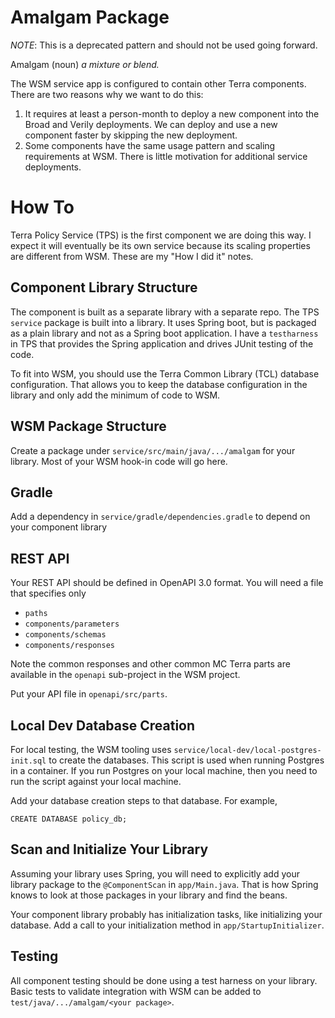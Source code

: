 # Amalgam Package

_NOTE_: This is a deprecated pattern and should not be used going forward.

Amalgam (noun) _a mixture or blend._

The WSM service app is configured to contain other Terra components. There are two reasons why we want to do this:
1. It requires at least a person-month to deploy a new component into the Broad and Verily deployments. We can deploy and use a new component faster by skipping the new deployment.
2. Some components have the same usage pattern and scaling requirements at WSM. There is little motivation for additional service deployments.

# How To

Terra Policy Service (TPS) is the first component we are doing this way. I expect it will eventually be its own service 
because its scaling properties are different from WSM. These are my "How I did it" notes.

## Component Library Structure
The component is built as a separate library with a separate repo. The TPS `service` package is built into a library.
It uses Spring boot, but is packaged as a plain library and not as a Spring boot application. I have a `testharness` 
in TPS that provides the Spring application and drives JUnit testing of the code.

To fit into WSM, you should use the Terra Common Library (TCL) database configuration. That allows you to keep
the database configuration in the library and only add the minimum of code to WSM.

## WSM Package Structure
Create a package under `service/src/main/java/.../amalgam` for your library. Most of your WSM hook-in code will go here.

## Gradle
Add a dependency in `service/gradle/dependencies.gradle` to depend on your component library

## REST API
Your REST API should be defined in OpenAPI 3.0 format. You will need a file that specifies only
- `paths`
- `components/parameters`
- `components/schemas`
- `components/responses`

Note the common responses and other common MC Terra parts are available in the `openapi` sub-project
in the WSM project.

Put your API file in `openapi/src/parts`.

## Local Dev Database Creation
For local testing, the WSM tooling uses `service/local-dev/local-postgres-init.sql` to create the
databases. This script is used when running Postgres in a container. If you run Postgres on your
local machine, then you need to run the script against your local machine.

Add your database creation steps to that database. For example,
```
CREATE DATABASE policy_db;
```

## Scan and Initialize Your Library
Assuming your library uses Spring, you will need to explicitly add your library package to
the `@ComponentScan` in `app/Main.java`. That is how Spring knows to look at those packages in your
library and find the beans.

Your component library probably has initialization tasks, like initializing your database.
Add a call to your initialization method in `app/StartupInitializer`. 

## Testing
All component testing should be done using a test harness on your library.
Basic tests to validate integration with WSM can be added to `test/java/.../amalgam/<your package>`.


